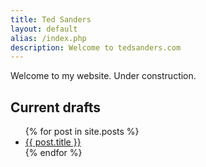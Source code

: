 ```yaml
---
title: Ted Sanders
layout: default
alias: /index.php
description: Welcome to tedsanders.com
---
```


Welcome to my website. Under construction.

## Current drafts

<ul class="no-bullets">
  {% for post in site.posts %}
    <li class="list-row">
    	<div class="clearfix">
	    	<a class="align-left list-title" href="{{ post.url }}">{{ post.title }}</a>
	    	<!--span class="align-right date list-date"><time datetime="{{post.date|date:"%F"}}">{{post.date|date:"%d %b %Y"}}</time></span-->
    	</div>
    </li>
  {% endfor %}
</ul>
